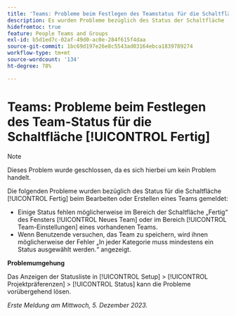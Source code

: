 ```yaml
---
title: 'Teams: Probleme beim Festlegen des Teamstatus für die Schaltfläche "Fertig" '
description: Es wurden Probleme bezüglich des Status der Schaltfläche [!UICONTROL Fertig] beim Bearbeiten oder Erstellen eines Teams gemeldet. Eine Problemumgehung ist verfügbar.
hidefromtoc: true
feature: People Teams and Groups
exl-id: b5d1ed7c-02af-49d0-ac0e-284f615f4daa
source-git-commit: 1bc69d197e26e8c5543ad03164ebca1839789274
workflow-type: tm+mt
source-wordcount: '134'
ht-degree: 78%

---
```


# Teams: Probleme beim Festlegen des Team-Status für die Schaltfläche [!UICONTROL Fertig]

>[!NOTE]
>
>Dieses Problem wurde geschlossen, da es sich hierbei um kein Problem handelt.

Die folgenden Probleme wurden bezüglich des Status für die Schaltfläche [!UICONTROL Fertig] beim Bearbeiten oder Erstellen eines Teams gemeldet:

* Einige Status fehlen möglicherweise im Bereich der Schaltfläche „Fertig“ des Fensters [!UICONTROL Neues Team] oder im Bereich [!UICONTROL Team-Einstellungen] eines vorhandenen Teams.
* Wenn Benutzende versuchen, das Team zu speichern, wird ihnen möglicherweise der Fehler „In jeder Kategorie muss mindestens ein Status ausgewählt werden.“ angezeigt.

**Problemumgehung**

Das Anzeigen der Statusliste in [!UICONTROL Setup] > [!UICONTROL Projektpräferenzen] > [!UICONTROL Status] kann die Probleme vorübergehend lösen.

_Erste Meldung am Mittwoch, 5. Dezember 2023._
